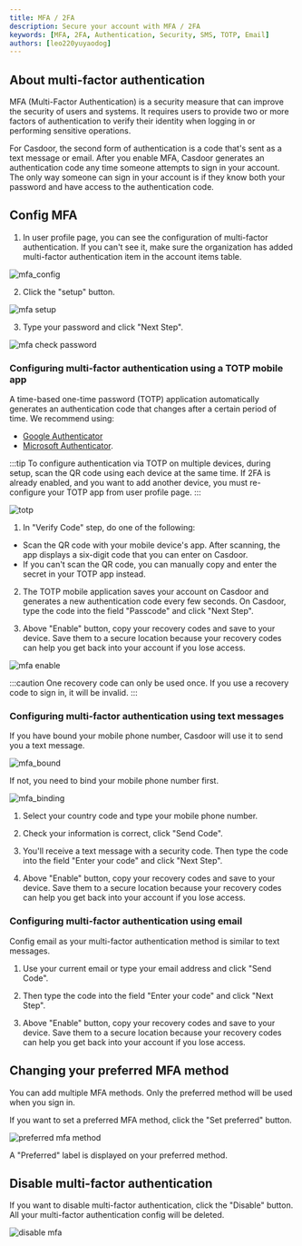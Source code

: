 ```yaml
---
title: MFA / 2FA
description: Secure your account with MFA / 2FA
keywords: [MFA, 2FA, Authentication, Security, SMS, TOTP, Email]
authors: [leo220yuyaodog]
---
```


## About multi-factor authentication

MFA (Multi-Factor Authentication) is a security measure that can improve the security of users and systems. It requires
users to provide two or more factors of authentication to verify their identity when logging in or performing sensitive operations.

For Casdoor, the second form of authentication is a code that's sent as a text message or email. After you enable MFA,
Casdoor generates an authentication code any time someone attempts to sign in your account. The only way someone can sign in your account is if they know both your password and have access to the authentication code.

## Config MFA

1. In user profile page, you can see the configuration of multi-factor authentication. If you can't see it, make sure the organization has added
   multi-factor authentication item in the account items table.

![mfa_config](/img/user/mfa/mfa_config.png)

2. Click the "setup" button.

![mfa setup](/img/user/mfa/mfa_setup.png)

3. Type your password and click "Next Step".

![mfa check password](/img/user/mfa/mfa_check_password.png)

### Configuring multi-factor authentication using a TOTP mobile app
A time-based one-time password (TOTP) application automatically generates an authentication code that changes after a
certain period of time. We recommend using:

- [Google Authenticator](https://play.google.com/store/apps/details?id=com.google.android.apps.authenticator2&hl=en_US&gl=US)
- [Microsoft Authenticator](https://play.google.com/store/apps/details?id=com.azure.authenticator&hl=en_US&gl=US).

:::tip
To configure authentication via TOTP on multiple devices, during setup, scan the QR code using each device at the same
time. If 2FA is already enabled, and you want to add another device, you must re-configure your TOTP app from user profile page.
:::

![totp](/img/user/mfa/mfa_totp.png)

1. In "Verify Code" step, do one of the following:
- Scan the QR code with your mobile device's app. After scanning, the app displays a six-digit code that you can enter on
  Casdoor.
- If you can't scan the QR code, you can manually copy and enter the secret in your TOTP app instead.

2. The TOTP mobile application saves your account on Casdoor and generates a new authentication code every few seconds.
   On Casdoor, type the code into the field "Passcode" and click "Next Step".

3. Above "Enable" button, copy your recovery codes and save to your device. Save them to a secure location because your
   recovery codes can help you get back into your account if you lose access.

![mfa enable](/img/user/mfa/mfa_enable.png)

:::caution
One recovery code can only be used once. If you use a recovery code to sign in, it will be invalid.
:::

### Configuring multi-factor authentication using text messages

If you have bound your mobile phone number, Casdoor will use it to send you a text message.

![mfa_bound](/img/user/mfa/mfa_bound.png)

If not, you need to bind your mobile phone number first.

![mfa_binding](/img/user/mfa/mfa_binding.png)

1. Select your country code and type your mobile phone number.

2. Check your information is correct, click "Send Code".

3. You'll receive a text message with a security code. Then type the code into the field "Enter your code" and click "Next Step".

4. Above "Enable" button, copy your recovery codes and save to your device. Save them to a secure location because your
   recovery codes can help you get back into your account if you lose access.

### Configuring multi-factor authentication using email

Config email as your multi-factor authentication method is similar to text messages.

1. Use your current email or type your email address and click "Send Code".

2. Then type the code into the field "Enter your code" and click "Next Step".

3. Above "Enable" button, copy your recovery codes and save to your device. Save them to a secure location because your
   recovery codes can help you get back into your account if you lose access.

## Changing your preferred MFA method

You can add multiple MFA methods. Only the preferred method will be used when you sign in.

If you want to set a preferred MFA method, click the "Set preferred" button.

![preferred mfa method](/img/user/mfa/mfa_preferred_method.png)

A "Preferred" label is displayed on your preferred method.

## Disable multi-factor authentication

If you want to disable multi-factor authentication, click the "Disable" button. All your multi-factor authentication config
will be deleted.

![disable mfa](/img/user/mfa/mfa_disable.png)
